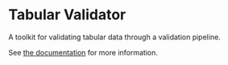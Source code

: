 # Tabular Validator

A toolkit for validating tabular data through a validation pipeline.

See [the documentation](http://tabular-validator.readthedocs.org/en/latest/) for more information.